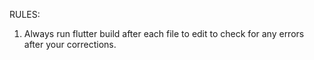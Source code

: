 RULES:
1. Always run flutter build after each file to edit to check for any errors after your corrections.